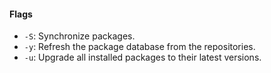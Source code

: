 #### Flags
- `-S`: Synchronize packages.
- `-y`: Refresh the package database from the repositories.
- `-u`: Upgrade all installed packages to their latest versions.